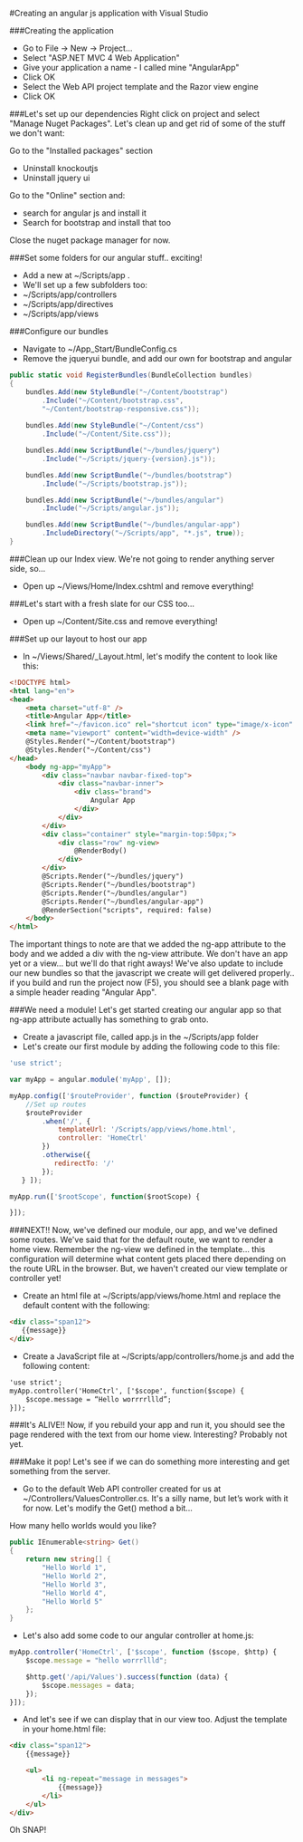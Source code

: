 #Creating an angular js application with Visual Studio

###Creating the application

- Go to File -> New -> Project...
- Select  "ASP.NET MVC 4 Web Application"
- Give your application a name - I called mine "AngularApp"
- Click OK
- Select the Web API project template and the Razor view engine
- Click OK 

###Let's set up our dependencies
Right click on project and select "Manage Nuget Packages". Let's clean up and get rid of some of the stuff we don't want:

Go to the "Installed packages" section

- Uninstall knockoutjs 
- Uninstall jquery ui

Go to the "Online" section and:

- search for angular js and install it
- Search for bootstrap and install that too

Close the nuget package manager for now.

###Set some folders for our angular stuff.. exciting!
- Add a new at ~/Scripts/app . 
- We'll set up a few subfolders too:
 -	~/Scripts/app/controllers
 -	~/Scripts/app/directives
 -	~/Scripts/app/views

###Configure our bundles
- Navigate to ~/App_Start/BundleConfig.cs
- Remove the jqueryui bundle, and add our own for bootstrap and angular

```cs
public static void RegisterBundles(BundleCollection bundles)
{
    bundles.Add(new StyleBundle("~/Content/bootstrap")
    	.Include("~/Content/bootstrap.css", 
    	"~/Content/bootstrap-responsive.css"));
    
    bundles.Add(new StyleBundle("~/Content/css")
    	.Include("~/Content/Site.css"));

    bundles.Add(new ScriptBundle("~/bundles/jquery")
    	.Include("~/Scripts/jquery-{version}.js"));

    bundles.Add(new ScriptBundle("~/bundles/bootstrap")
    	.Include("~/Scripts/bootstrap.js"));

    bundles.Add(new ScriptBundle("~/bundles/angular")
    	.Include("~/Scripts/angular.js"));

    bundles.Add(new ScriptBundle("~/bundles/angular-app")
    	.IncludeDirectory("~/Scripts/app", "*.js", true));
}
```


###Clean up our Index view. 
We're not going to render anything server side, so…

- Open up ~/Views/Home/Index.cshtml and remove everything!

###Let's start with a fresh slate for our CSS too...
- Open up ~/Content/Site.css and remove everything! 

###Set up our layout to host our app
- In ~/Views/Shared/_Layout.html, let's modify the content to look like this:

```html
<!DOCTYPE html>
<html lang="en">
<head>
    <meta charset="utf-8" />
    <title>Angular App</title>
    <link href="~/favicon.ico" rel="shortcut icon" type="image/x-icon" />
    <meta name="viewport" content="width=device-width" />
    @Styles.Render("~/Content/bootstrap")
    @Styles.Render("~/Content/css")
</head>
    <body ng-app="myApp">
        <div class="navbar navbar-fixed-top">
            <div class="navbar-inner">
                <div class="brand">
                    Angular App
                </div>
            </div>
        </div>
        <div class="container" style="margin-top:50px;">
            <div class="row" ng-view>
                @RenderBody()
            </div>
        </div>
        @Scripts.Render("~/bundles/jquery")
        @Scripts.Render("~/bundles/bootstrap")
        @Scripts.Render("~/bundles/angular")
        @Scripts.Render("~/bundles/angular-app")
        @RenderSection("scripts", required: false)
    </body>
</html>
```

The important things to note are that we added the ng-app attribute to the body and we added a div with the ng-view attribute. We don't have an app yet or a view… but we'll do that right aways!  We've also update to include our new bundles so that the javascript we create will get delivered properly..  if you build and run the project now (F5), you should see a blank page with a simple header reading "Angular App".

###We need a module!
Let's get started creating our angular app so that ng-app attribute actually has something to grab onto.
- Create a javascript file, called app.js in the ~/Scripts/app folder
- Let's create our first module by adding the following code to this file:

```javascript
'use strict';

var myApp = angular.module('myApp', []);

myApp.config(['$routeProvider', function ($routeProvider) {
    //Set up routes
    $routeProvider
        .when('/', {
            templateUrl: '/Scripts/app/views/home.html',
            controller: 'HomeCtrl'
        })
        .otherwise({
           redirectTo: '/' 
        });
   } ]);

myApp.run(['$rootScope', function($rootScope) {

}]);
```

###NEXT!!
Now, we've defined our module, our app, and we've defined some routes. We've said that for the default route, we want to render a home view. Remember the ng-view we defined in the template… this configuration will determine what content gets placed there depending on the route URL in the browser. But, we haven't created our view template or controller yet!

- Create an html file at ~/Scripts/app/views/home.html and replace the default content with the following:

 ```html
 <div class="span12">    
    {{message}}
</div>
```

- Create a JavaScript file at ~/Scripts/app/controllers/home.js and add the following content:

```html
'use strict';
myApp.controller('HomeCtrl', ['$scope', function($scope) {
	$scope.message = “Hello worrrrllld”;    
}]);
```

###It's ALIVE!!
Now, if you rebuild your app and run it, you should see the page rendered with the text from our home view. Interesting? Probably not yet.

###Make it pop!
Let's see if we can do something more interesting and get something from the server.

- Go to the default Web API controller created for us at ~/Controllers/ValuesController.cs. It's a silly name, but let’s work with it for now. Let's modify the Get() method a bit…

How many hello worlds would you like?

```cs
public IEnumerable<string> Get()
{
    return new string[] { 
        "Hello World 1", 
        "Hello World 2", 
        "Hello World 3", 
        "Hello World 4", 
        "Hello World 5"
    };
}
```

- Let's also add some code to our angular controller at home.js:

```javascript
myApp.controller('HomeCtrl', ['$scope', function ($scope, $http) {
    $scope.message = "hello worrrllld";

    $http.get('/api/Values').success(function (data) {
        $scope.messages = data;
    });
}]);
```

- And let's see if we can display that in our view too. Adjust the template in your home.html file:
```html
<div class="span12">
    {{message}}

    <ul>
        <li ng-repeat="message in messages">
            {{message}}
        </li>
    </ul>
</div>
```

Oh SNAP!